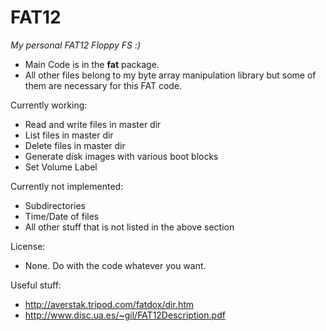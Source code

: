 # FAT12

_My personal FAT12 Floppy FS :)_
- Main Code is in the **fat** package.
- All other files belong to my byte array manipulation library but some of them are necessary for this FAT code.

Currently working:
- Read and write files in master dir
- List files in master dir
- Delete files in master dir
- Generate disk images with various boot blocks
- Set Volume Label

Currently not implemented:
- Subdirectories
- Time/Date of files
- All other stuff that is not listed in the above section

License:
- None. Do with the code whatever you want.

Useful stuff:
- http://averstak.tripod.com/fatdox/dir.htm
- http://www.disc.ua.es/~gil/FAT12Description.pdf
